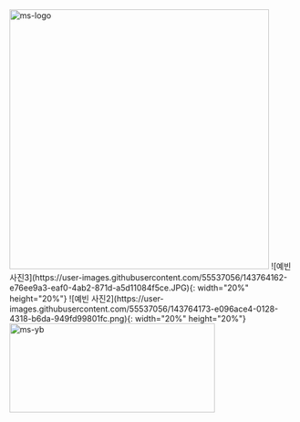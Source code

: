 <img width="455" alt="ms-logo" src="https://user-images.githubusercontent.com/55537056/143764553-13f372e4-9848-47da-9b2c-dd0d2854bc59.png">
![예빈 사진3](https://user-images.githubusercontent.com/55537056/143764162-e76ee9a3-eaf0-4ab2-871d-a5d11084f5ce.JPG){: width="20%" height="20%"}
![예빈 사진2](https://user-images.githubusercontent.com/55537056/143764173-e096ace4-0128-4318-b6da-949fd99801fc.png){: width="20%" height="20%"}
<img width="360" alt="ms-yb" src="https://user-images.githubusercontent.com/55537056/143764649-a2fd7058-34f6-4476-8f22-c9d68ca8601d.png" width="20%" height="20%">

